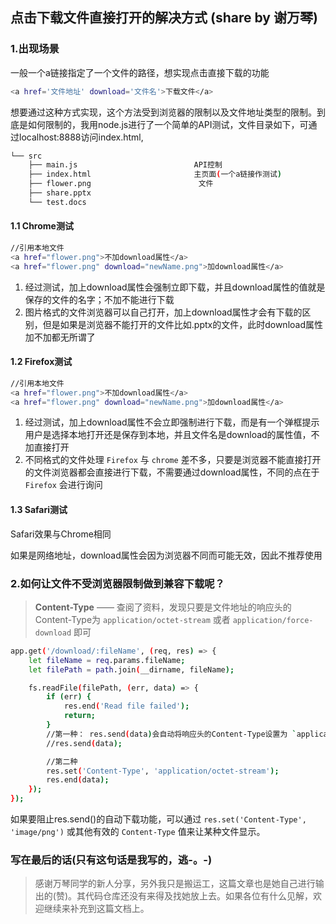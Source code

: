 ## 点击下载文件直接打开的解决方式 (share by 谢万琴)

### 1.出现场景

一般一个a链接指定了一个文件的路径，想实现点击直接下载的功能

``` bash
<a href='文件地址' download='文件名'>下载文件</a>
```

想要通过这种方式实现，这个方法受到浏览器的限制以及文件地址类型的限制。到底是如何限制的，我用node.js进行了一个简单的API测试，文件目录如下，可通过localhost:8888访问index.html,

```bash
└── src
    ├── main.js                          API控制
    ├── index.html                       主页面(一个a链接作测试)
    ├── flower.png                        文件
    ├── share.pptx
    └── test.docs
```

#### 1.1 Chrome测试

``` bash
//引用本地文件
<a href="flower.png">不加download属性</a>
<a href="flower.png" download="newName.png">加download属性</a>
```

1. 经过测试，加上download属性会强制立即下载，并且download属性的值就是保存的文件的名字；不加不能进行下载
2. 图片格式的文件浏览器可以自己打开，加上download属性才会有下载的区别，但是如果是浏览器不能打开的文件比如.pptx的文件，此时download属性加不加都无所谓了

#### 1.2 Firefox测试

``` bash
//引用本地文件
<a href="flower.png">不加download属性</a>
<a href="flower.png" download="newName.png">加download属性</a>
```

1. 经过测试，加上download属性不会立即强制进行下载，而是有一个弹框提示用户是选择本地打开还是保存到本地，并且文件名是download的属性值，不加直接打开
2. 不同格式的文件处理 `Firefox` 与 `chrome` 差不多，只要是浏览器不能直接打开的文件浏览器都会直接进行下载，不需要通过download属性，不同的点在于 `Firefox` 会进行询问

#### 1.3 Safari测试

Safari效果与Chrome相同

如果是网络地址，download属性会因为浏览器不同而可能无效，因此不推荐使用

### 2.如何让文件不受浏览器限制做到兼容下载呢？

> **Content-Type** —— 查阅了资料，发现只要是文件地址的响应头的Content-Type为 `application/octet-stream` 或者 `application/force-download` 即可

```bash
app.get('/download/:fileName', (req, res) => {
    let fileName = req.params.fileName;
    let filePath = path.join(__dirname, fileName);

    fs.readFile(filePath, (err, data) => {
        if (err) {
            res.end('Read file failed');
            return;
        }
        //第一种： res.send(data)会自动将响应头的Content-Type设置为 `application/octet-stream`
        //res.send(data);

        //第二种
        res.set('Content-Type', 'application/octet-stream');
        res.end(data);
    });
});
```

如果要阻止res.send()的自动下载功能，可以通过 `res.set('Content-Type', 'image/png')` 或其他有效的  `Content-Type` 值来让某种文件显示。

### 写在最后的话(只有这句话是我写的，逃-。-)
> 感谢万琴同学的新人分享，另外我只是搬运工，这篇文章也是她自己进行输出的(赞)。其代码仓库还没有来得及找她放上去。如果各位有什么见解，欢迎继续来补充到这篇文档上。